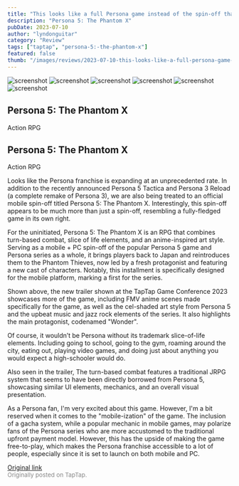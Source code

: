 ```yaml
---
title: "This looks like a full Persona game instead of the spin-off that it is | Impressions - Persona 5 X"
description: "Persona 5: The Phantom X"
pubDate: 2023-07-10
author: "lyndonguitar"
category: "Review"
tags: ["taptap", "persona-5:-the-phantom-x"]
featured: false
thumb: "/images/reviews/2023-07-10-this-looks-like-a-full-persona-game-instead-of-the-spin-off-that-it-is--impressions---per-0.avif"
---
```


<div class="gallery">
  <img src="/images/reviews/2023-07-10-this-looks-like-a-full-persona-game-instead-of-the-spin-off-that-it-is--impressions---per-0.avif" alt="screenshot" />
  <img src="/images/reviews/2023-07-10-this-looks-like-a-full-persona-game-instead-of-the-spin-off-that-it-is--impressions---per-1.avif" alt="screenshot" />
  <img src="/images/reviews/2023-07-10-this-looks-like-a-full-persona-game-instead-of-the-spin-off-that-it-is--impressions---per-2.avif" alt="screenshot" />
  <img src="/images/reviews/2023-07-10-this-looks-like-a-full-persona-game-instead-of-the-spin-off-that-it-is--impressions---per-3.avif" alt="screenshot" />
  <img src="/images/reviews/2023-07-10-this-looks-like-a-full-persona-game-instead-of-the-spin-off-that-it-is--impressions---per-4.avif" alt="screenshot" />
  <img src="/images/reviews/2023-07-10-this-looks-like-a-full-persona-game-instead-of-the-spin-off-that-it-is--impressions---per-5.avif" alt="screenshot" />
</div>

Persona 5: The Phantom X
--
Action
RPG

Persona 5: The Phantom X
--
Action
RPG

Looks like the Persona franchise is expanding at an unprecedented rate. In addition to the recently announced Persona 5 Tactica and Persona 3 Reload (a complete remake of Persona 3), we are also being treated to an official mobile spin-off titled Persona 5: The Phantom X. Interestingly, this spin-off appears to be much more than just a spin-off, resembling a fully-fledged game in its own right.

For the uninitiated, Persona 5: The Phantom X is an RPG that combines turn-based combat, slice of life elements, and an anime-inspired art style. Serving as a mobile + PC spin-off of the popular Persona 5 game and Persona series as a whole, it brings players back to Japan and reintroduces them to the Phantom Thieves, now led by a fresh protagonist and featuring a new cast of characters. Notably, this installment is specifically designed for the mobile platform, marking a first for the series.

Shown above, the new trailer shown at the TapTap Game Conference 2023 showcases more of the game, including FMV anime scenes made specifically for the game, as well as the cel-shaded art style from Persona 5 and the upbeat music and jazz rock elements of the series. It also highlights the main protagonist, codenamed "Wonder".

Of course, it wouldn’t be Persona without its trademark slice-of-life elements. Including going to school, going to the gym, roaming around the city, eating out, playing video games, and doing just about anything you would expect a high-schooler would do.

Also seen in the trailer, The turn-based combat features a traditional JRPG system that seems to have been directly borrowed from Persona 5, showcasing similar UI elements, mechanics, and an overall visual presentation.

As a Persona fan, I'm very excited about this game. However, I'm a bit reserved when it comes to the "mobile-ization" of the game. The inclusion of a gacha system, while a popular mechanic in mobile games, may polarize fans of the Persona series who are more accustomed to the traditional upfront payment model. However, this has the upside of making the game free-to-play, which makes the Persona franchise accessible to a lot of people, especially since it is set to launch on both mobile and PC.

[Original link](https://m.taptap.io/post/5979771?share_id=9d19aed4fcda&utm_medium=share&utm_source=discord)<br><span style="font-size: 0.95em; color: #888;">Originally posted on TapTap.</span>
